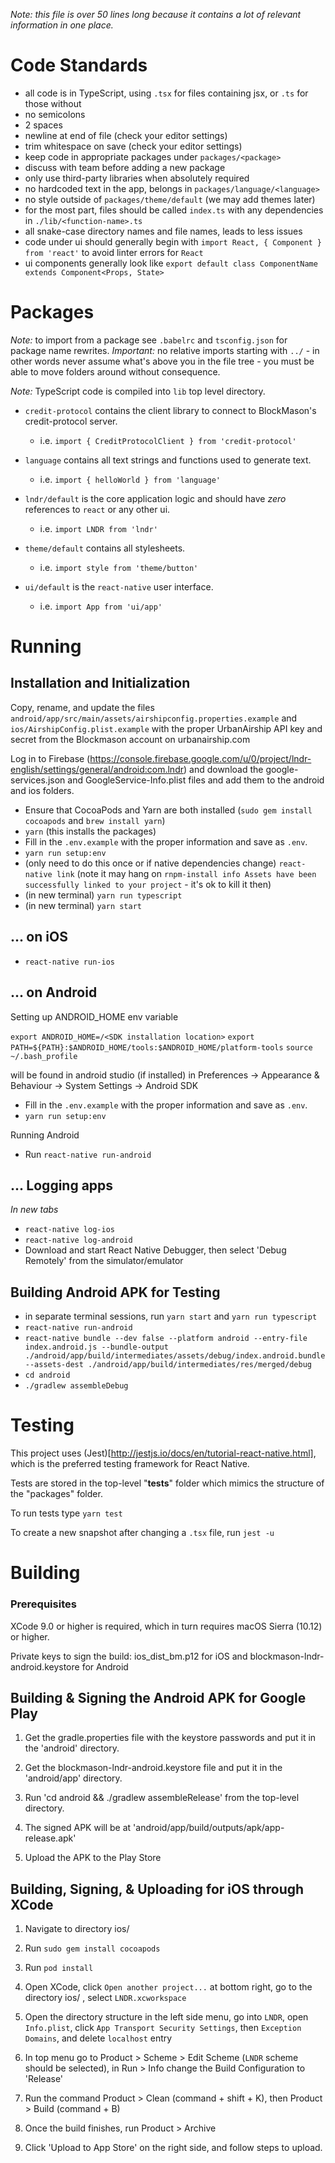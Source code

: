 _*Note:* this file is over 50 lines long because it contains a lot of relevant information in one place._

# Code Standards

- all code is in TypeScript, using `.tsx` for files containing jsx, or `.ts` for those without
- no semicolons
- 2 spaces
- newline at end of file (check your editor settings)
- trim whitespace on save (check your editor settings)
- keep code in appropriate packages under `packages/<package>`
- discuss with team before adding a new package
- only use third-party libraries when absolutely required
- no hardcoded text in the app, belongs in `packages/language/<language>`
- no style outside of `packages/theme/default` (we may add themes later)
- for the most part, files should be called `index.ts` with any dependencies in `./lib/<function-name>.ts`
- all snake-case directory names and file names, leads to less issues
- code under ui should generally begin with `import React, { Component } from 'react'` to avoid linter errors for `React`
- ui components generally look like `export default class ComponentName extends Component<Props, State>`

# Packages

*Note:* to import from a package see `.babelrc` and `tsconfig.json` for package name rewrites. *Important:* no relative imports starting with `../` - in other words never assume what's above you in the file tree - you must be able to move folders around without consequence.

*Note:* TypeScript code is compiled into `lib` top level directory.

- `credit-protocol` contains the client library to connect to BlockMason's credit-protocol server.

  - i.e. `import { CreditProtocolClient } from 'credit-protocol'`

- `language` contains all text strings and functions used to generate text.

  - i.e. `import { helloWorld } from 'language'`

- `lndr/default` is the core application logic and should have *zero* references to `react` or any other ui.

  - i.e. `import LNDR from 'lndr'`

- `theme/default` contains all stylesheets.

  - i.e. `import style from 'theme/button'`

- `ui/default` is the `react-native` user interface.

  - i.e. `import App from 'ui/app'`

# Running

## Installation and Initialization
Copy, rename, and update the files `android/app/src/main/assets/airshipconfig.properties.example` and `ios/AirshipConfig.plist.example` with the proper UrbanAirship API key and secret from the Blockmason account on urbanairship.com

Log in to Firebase (https://console.firebase.google.com/u/0/project/lndr-english/settings/general/android:com.lndr) and download the google-services.json and GoogleService-Info.plist files and add them to the android and ios folders.

- Ensure that CocoaPods and Yarn are both installed (`sudo gem install cocoapods` and `brew install yarn`)
- `yarn` (this installs the packages)
- Fill in the `.env.example` with the proper information and save as `.env`.
- `yarn run setup:env`
- (only need to do this once or if native dependencies change) `react-native link` (note it may hang on `rnpm-install info Assets have been successfully linked to your project` - it's ok to kill it then)
- (in new terminal) `yarn run typescript`
- (in new terminal) `yarn start`

## ... on iOS

- `react-native run-ios`

## ... on Android

Setting up ANDROID_HOME env variable

`export ANDROID_HOME=/<SDK installation location>`
`export PATH=${PATH}:$ANDROID_HOME/tools:$ANDROID_HOME/platform-tools`
`source ~/.bash_profile`

<installation location> will be found in android studio (if installed) in Preferences -> Appearance & Behaviour -> System Settings -> Android SDK

- Fill in the `.env.example` with the proper information and save as `.env`.
- `yarn run setup:env`

Running Android

- Run `react-native run-android`


## ... Logging apps

*In new tabs*

- `react-native log-ios`
- `react-native log-android`
- Download and start React Native Debugger, then select 'Debug Remotely' from the simulator/emulator

## Building Android APK for Testing
- in separate terminal sessions, run `yarn start` and `yarn run typescript`
- ```react-native run-android```
- ```react-native bundle --dev false --platform android --entry-file index.android.js --bundle-output ./android/app/build/intermediates/assets/debug/index.android.bundle --assets-dest ./android/app/build/intermediates/res/merged/debug```
- ```cd android```
- ```./gradlew assembleDebug```

# Testing

This project uses (Jest)[http://jestjs.io/docs/en/tutorial-react-native.html], which is the preferred testing framework for React Native.

Tests are stored in the top-level "__tests__" folder which mimics the structure of the "packages" folder.

To run tests type ```yarn test```

To create a new snapshot after changing a ```.tsx``` file, run ```jest -u```

# Building

### Prerequisites

XCode 9.0 or higher is required, which in turn requires macOS Sierra (10.12) or higher.

Private keys to sign the build: ios_dist_bm.p12 for iOS and blockmason-lndr-android.keystore for Android

## Building & Signing the Android APK for Google Play

1. Get the gradle.properties file with the keystore passwords and put it in the 'android' directory.

2. Get the blockmason-lndr-android.keystore file and put it in the 'android/app' directory.

3. Run 'cd android && ./gradlew assembleRelease' from the top-level directory.

4. The signed APK will be at 'android/app/build/outputs/apk/app-release.apk'

5. Upload the APK to the Play Store

## Building, Signing, & Uploading for iOS through XCode 

1. Navigate to directory ios/

2. Run `sudo gem install cocoapods`

3. Run `pod install`

4. Open XCode, click `Open another project...` at bottom right, go to the directory ios/
, select `LNDR.xcworkspace`

5. Open the directory structure in the left side menu, go into `LNDR`, open `Info.plist`, click `App Transport Security Settings`, then `Exception Domains`, and delete `localhost` entry

6. In top menu go to Product > Scheme > Edit Scheme (`LNDR` scheme should be selected), in Run > Info change the Build Configuration to 'Release'

7. Run the command Product > Clean (command + shift + K), then Product > Build (command + B)

8. Once the build finishes, run Product > Archive

9. Click 'Upload to App Store' on the right side, and follow steps to upload.
